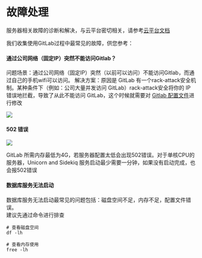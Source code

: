 # 故障处理

服务器相关故障的诊断和解决，与云平台密切相关，请参考[云平台文档](https://support.websoft9.com/docs/faq/zh/tech-instance.html)

我们收集使用GitLab过程中最常见的故障，供您参考：

#### 通过公司网络（固定IP）突然不能访问Gitlab？

问题场景：通过公司网络（固定IP）突然（以前可以访问）不能访问Gitlab，而通过自己的手机wifi可以访问。
解决方案：原因是 GitLab 有一个rack-attack安全机制。某种条件下（例如：公司大量并发访问 GitLab）rack-attack安全将你的 IP 错误地拦截，导致了从此不能访问 GitLab，这个时候就需要对 [Gitlab 配置文件](/zh/stack-components.md#gitlab)进行修改

![](https://libs.websoft9.com/Websoft9/DocsPicture/zh/gitlab/gitlab-attachip-websoft9.png)


#### 502 错误
![](https://libs.websoft9.com/Websoft9/DocsPicture/en/gitlab/gitlab-502-websoft9.png)

GitLab 所需内存最低为4G，若服务器配置太低会出现502错误。对于单核CPU的服务器，Unicorn and Sidekiq 服务启动最少需要一分钟，如果没有启动完成，也会报502错误

#### 数据库服务无法启动

数据库服务无法启动最常见的问题包括：磁盘空间不足，内存不足，配置文件错误。  
建议先通过命令进行排查  

```shell
# 查看磁盘空间
df -lh

# 查看内存使用
free -lh
```
